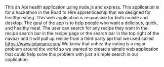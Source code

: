 This an Api health application using node.js and express. This application is for a hackathon in the Road to Hire apprenticeship that we designed for healthy eating. This web application is responsive for both mobile and desktop. The goal of the app is to help people who want a delicious, quick, and healthy meal. The user can search for any recipe they want in the recipe search bar in the recipe page or the search bar in the top right of the navbar and it will pull up recipe from a third party api that we used called https://www.edamam.com/ We know that unhealthy eating is a major problem around the world so we wanted to create a simple web application that could help solve this problem with just a simple search in our application.
